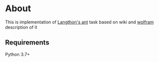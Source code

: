 # About

This is implementation of [Langthon's ant](https://en.wikipedia.org/wiki/Langton%27s_ant) task based on wiki and [wolfram](https://mathworld.wolfram.com/LangtonsAnt.html) description of it

## Requirements

Python 3.7+


